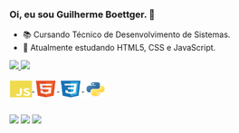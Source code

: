 ### Oi, eu sou Guilherme Boettger. 👋

- 📚 Cursando Técnico de Desenvolvimento de Sistemas.
- 🌱 Atualmente estudando HTML5, CSS e JavaScript.

<div>
  <a href="https://github.com/golerme">
  <img height="165em" src="https://github-readme-stats.vercel.app/api?username=golerme&show_icons=true&theme=dark&include_all_commits=true&count_private=true"/>
  <img height="165em" src="https://github-readme-stats.vercel.app/api/top-langs/?username=golerme&layout=compact&langs_count=26&theme=dark"/>
</div>  
  
<div style="display: inline_block"><br>
  <img align="center" alt="Golerme-Js" height="30" width="40" src="https://raw.githubusercontent.com/devicons/devicon/master/icons/javascript/javascript-plain.svg">
  <img align="center" alt="Golerme-HTML" height="30" width="40" src="https://raw.githubusercontent.com/devicons/devicon/master/icons/html5/html5-original.svg">
  <img align="center" alt="Golerme-CSS" height="30" width="40" src="https://raw.githubusercontent.com/devicons/devicon/master/icons/css3/css3-original.svg">
  <img align="center" alt="Golerme-Python" height="30" width="40" src="https://raw.githubusercontent.com/devicons/devicon/master/icons/python/python-original.svg">
</div>
  
##  
  
<div> 
  <a href="https://www.instagram.com/g.regtteob/" target="_blank"><img src="https://img.shields.io/badge/-Instagram-%23E4405F?style=for-the-badge&logo=instagram&logoColor=white" target="_blank"></a>
  <a href = "mailto:golerme.boettger@gmail.com"><img src="https://img.shields.io/badge/-Gmail-%23333?style=for-the-badge&logo=gmail&logoColor=white" target="_blank"></a>
  <a href="https://www.linkedin.com/in/guilherme-boettger-b64619225/" target="_blank"><img src="https://img.shields.io/badge/-LinkedIn-%230077B5?style=for-the-badge&logo=linkedin&logoColor=white" target="_blank"></a> 

</div>
